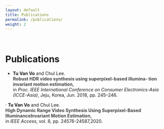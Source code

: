 ```yaml
---
layout: default
title: Publications
permalink: /publications/
weight: 2
---
```


&nbsp;

# **Publications**
- **Tu Van Vo** and Chul Lee.<br/> 
**<span style="color: #444444">Robust HDR video synthesis using superpixel-based illumina- tion invariant motion estimation,</span>**<br/> in <em>Proc. IEEE International Conference on Consumer Electronics-Asia (ICCE-Asia)</em>, Jeju, Korea, Jun. 2018, pp. 245–246.

· **Tu Van Vo** and Chul Lee.<br/>
**<span style="color: #444444">High Dynamic Range Video Synthesis Using Superpixel-Based IlluminanceInvariant Motion Estimation,</span>**<br/> in <em>IEEE Access</em>, vol. 8, pp. 24576-24587,2020.